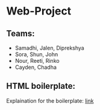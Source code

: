 # Web-Project

## Teams:

* Samadhi, Jalen, Diprekshya
* Sora, Shun, John
* Nour, Reeti, Rinko
* Cayden, Chadha

## HTML boilerplate:
Explaination for the boilerplate: [link](https://www.freecodecamp.org/news/basic-html5-template-boilerplate-code-example/)

